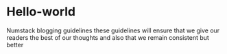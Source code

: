 # Hello-world
Numstack blogging guidelines
these guidelines will ensure that we give our readers the best of our thoughts and also that we remain consistent but better

